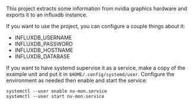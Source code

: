 This project extracts some information from nvidia graphics hardware and exports it to an influxdb instance.

If you want to use the project, you can configure a couple things about it:

- INFLUXDB_USERNAME
- INFLUXDB_PASSWORD
- INFLUXDB_HOSTNAME
- INFLUXDB_DATABASE

If you want to have systemd supervise it as a service, make a copy of the example unit and put it in `$HOME/.config/systemd/user`.  Configure the environment as needed then enable and start the service:

```
systemctl --user enable nv-mon.service
systemctl --user start nv-mon.service
```
